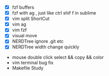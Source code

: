 - [x] fzf buffers
- [x] fzf with ag , just like ctrl shif f in sublime
- [x] vim split ShortCut
- [x] vim ag
- [x] vim fzf
- [x] visual move
- [x] NERDTree ignore .git etc
- [x] NERDTree width change quickly
- mouse double click select && copy && color
- vim terminal bug fix
- Makefile Study
